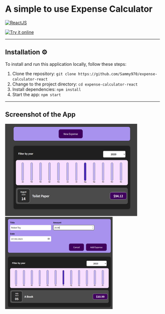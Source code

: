 # **A simple to use Expense Calculator**

[![ReactJS](https://img.shields.io/badge/Built%20with-ReactJS-blue)](https://reactjs.org/)

[![Try it online](https://img.shields.io/badge/Try%20it%20online-%F0%9F%8C%90-blueviolet)](https://expense-cal-react.vercel.app)

-------------

## Installation ⚙️

To install and run this application locally, follow these steps:

1. Clone the repository: `git clone https://github.com/Sammy970/expense-calculator-react`
2. Change to the project directory: `cd expense-calculator-react`
3. Install dependencies: `npm install`
4. Start the app: `npm start`

-------------

## Screenshot of the App
<img src="./Screenshots//image.png" width="430" height="300">
<img src="./Screenshots//image-1.png" width="350" height="300">
